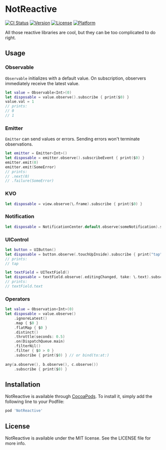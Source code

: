# NotReactive

[![CI Status](https://img.shields.io/travis/intitni/NotReactive.svg?style=flat)](https://travis-ci.org/intitni/NotReactive)
[![Version](https://img.shields.io/cocoapods/v/NotReactive.svg?style=flat)](https://cocoapods.org/pods/NotReactive)
[![License](https://img.shields.io/cocoapods/l/NotReactive.svg?style=flat)](https://cocoapods.org/pods/NotReactive)
[![Platform](https://img.shields.io/cocoapods/p/NotReactive.svg?style=flat)](https://cocoapods.org/pods/NotReactive)

All those reactive libraries are cool, but they can be too complicated to do right.

## Usage

### Observable<V>

`Observable` initializes with a default value. On subscription, observers immediately receive the latest value.

```swift
let value = Observable<Int>(0)
let disposable = value.observe().subscribe { print($0) }
value.val = 1
// prints: 
// 0
// 1
```

### Emitter<V>

`Emitter` can send values or errors. Sending errors won't terminate observations. 

```swift
let emitter = Emitter<Int>()
let disposable = emitter.observe().subscribeEvent { print($0) }
emitter.emit(0)
emitter.emit(SomeError)
// prints:
// .next(0)
// .failure(SomeError)
```

### KVO

```swift
let disposable = view.observe(\.frame).subscribe { print($0) }
```

### Notification

```swift
let disposable = NotificationCenter.default.observe(someNotification).subscribe { print($0) }
```

### UIControl

```swift
let button = UIButton()
let disposable = button.observe(.touchUpInside).subscribe { print("tap") }
// prints: 
// tap

let textField = UITextField()
let disposable = textField.observe(.editingChanged, take: \.text).subscribe { print($0) }
// prints:
// textField.text
```

### Operators

```swift
let value = Observation<Int>(0)
let disposable = value.observe()
    .ignoreLatest()
    .map { $0 }
    .flatMap { $0 }
    .distinct()
    .throttle(seconds: 0.5)
    .on(DispatchQueue.main)
    .filterNil()
    .filter { $0 > 0 }
    .subscribe { print($0) } // or bind(to:at:)
    
any(a.observe(), b.observe(), c.observe())
    .subscribe { print($0) }
```

## Installation

NotReactive is available through [CocoaPods](https://cocoapods.org). To install
it, simply add the following line to your Podfile:

```ruby
pod 'NotReactive'
```

## License

NotReactive is available under the MIT license. See the LICENSE file for more info.
